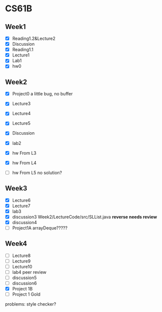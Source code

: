 # CS61B

## Week1
- [x] Reading1.2&Lecture2
- [X] Discussion
- [x] Reading1.1
- [x] Lecture1
- [x] Lab1
- [x] hw0

## Week2
- [X] Project0  a little bug, no buffer
- [X] Lecture3
- [X] Lecture4
- [X] Lecture5
- [X] Discussion
- [X] lab2

- [X] hw From L3
- [X] hw From L4
- [ ] hw From L5  no solution?

## Week3
- [X] Lecture6
- [X] Lecture7
- [X] lab3 
- [X] discussion3 Week2/LectureCode/src/SLList.java **reverse needs review**
- [X] discussion4
- [ ] Project1A arrayDeque?????

## Week4
- [ ] Lecture8
- [ ] Lecture9
- [ ] Lecture10
- [ ] lab4 peer review
- [ ] discussion5
- [ ] discussion6
- [X] Project 1B
- [ ] Project 1 Gold

problems: style checker?